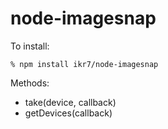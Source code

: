 # node-imagesnap

To install:
```
% npm install ikr7/node-imagesnap
```
Methods:
- take(device, callback)
- getDevices(callback)
